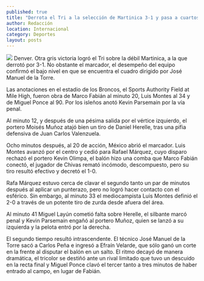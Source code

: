 ```yaml
---
published: true
title: "Derrota el Tri a la selección de Martinica 3-1 y pasa a cuartos de final"
author: Redacción
location: Internacional
category: Deportes
layout: posts
---
```


![](http://i.imgur.com/Dzgi1hom.jpg)
Denver. Otra gris victoria logró el Tri sobre la débil Martinica, a la que derrotó por 3-1. No obstante el marcador, el desempeño del equipo confirmó el bajo nivel en que se encuentra el cuadro dirigido por José Manuel de la Torre.

Las anotaciones en el estadio de los Broncos, el Sports Authority Field at Mile High, fueron obra de Marco Fabián al minuto 20, Luis Montes al 34 y de Miguel Ponce al 90. Por los isleños anotó Kevin Parsemain por la vía penal.

Al minuto 12, y después de una pésima salida por el vértice izquierdo, el portero Moisés Muñoz atajó bien un tiro de Daniel Herelle, tras una pifia defensiva de Juan Carlos Valenzuela.

Ocho minutos después, al 20 de acción, México abrió el marcador. Luis Montes avanzó por el centro y cedió para Rafael Márquez, cuyo disparo rechazó el portero Kevin Olimpa, el balón hizo una comba que Marco Fabián conectó, el jugador de Chivas remató incómodo, descompuesto, pero su tiro resultó efectivo y decretó el 1-0.

Rafa Márquez estuvo cerca de clavar el segundo tanto un par de minutos después al aplicar un punterazo, pero no logró hacer contacto con el esférico. Sin embargo, al minuto 33 el mediocampista Luis Montes definió el 2-0 a través de un potente tiro de zurda desde afuera del área.

Al minuto 41 Miguel Layún cometió falta sobre Herelle, el silbante marcó penal y Kevin Parsemain engañó al portero Muñoz, quien se lanzó a su izquierda y la pelota entró por la derecha.

El segundo tiempo resultó intrascendente. El técnico José Manuel de la Torre sacó a Carlos Peña e ingresó a Efraín Velarde, que sólo ganó un corte en la frente al disputar el balón en un salto. El ritmo decayó de manera dramática, el tricolor se destiñó ante un rival limitado que tuvo un descuido en la recta final y Miguel Ponce clavó el tercer tanto a tres minutos de haber entrado al campo, en lugar de Fabián.
